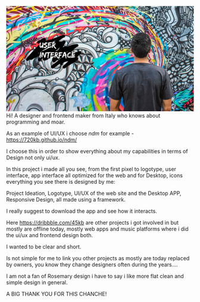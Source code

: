 <img src="https://github.com/45kb/hello-google/blob/main/1398884-fbd93f542ee04e82bb22dc252ba01329%20(1).png?raw=true"/>
Hi!
A designer and frontend maker from Italy who knows about programming and moar.

As an example of UI/UX i choose *ndm* for example - https://720kb.github.io/ndm/

I choose this in order to show everything about my capabilities in terms of Design not only ui/ux.

In this project i made all you see, from the first pixel to logotype, user interface, app interface all optimized for the web and for Desktop, icons everything you see there is designed by me:

Project Ideation,
Logotype,
UI/UX of the web site and the Desktop APP,
Responsive Design, all made using a framework.

I really suggest to download the app and see how it interacts.

Here https://dribbble.com/45kb are other projects i got involved in but mostly are offline today, mostly web apps and music platforms where i did the ui/ux and frontend design both.

I wanted to be clear and short.

Is not simple for me to link you other projects as mostly are today replaced by owners, you know they change designers often during the years....

I am not a fan of Rosemary design i have to say i like more flat clean and simple design in general.

A BIG THANK YOU FOR THIS CHANCHE!


